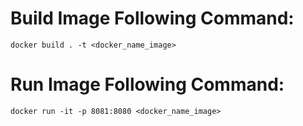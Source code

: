 # Build Image Following Command:
```
docker build . -t <docker_name_image>
```
# Run Image Following Command: 
```
docker run -it -p 8081:8080 <docker_name_image>
```
